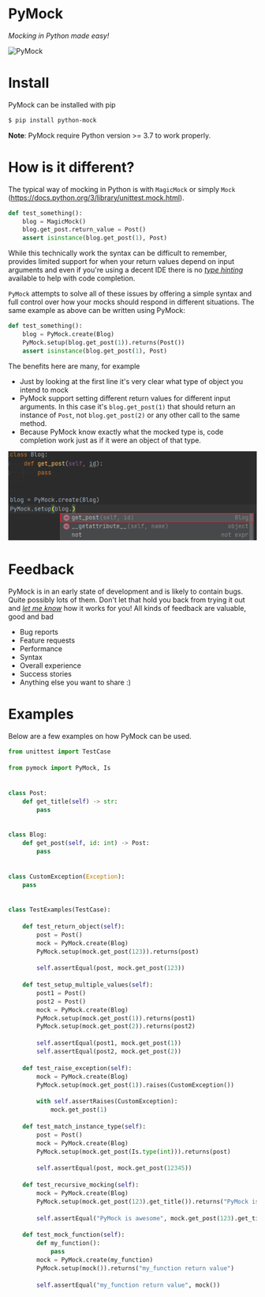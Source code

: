 # PyMock
_Mocking in Python made easy!_

![PyMock](https://github.com/diddi-/pymock/workflows/PyMock/badge.svg)

# Install
PyMock can be installed with pip
```bash
$ pip install python-mock
```
**Note**: PyMock require Python version >= 3.7 to work properly.

# How is it different?

The typical way of mocking in Python is with `MagicMock` or simply `Mock` (https://docs.python.org/3/library/unittest.mock.html).
```python
def test_something():
    blog = MagicMock()
    blog.get_post.return_value = Post()
    assert isinstance(blog.get_post(1), Post)
```
While this technically work the syntax can be difficult to remember, provides limited
support for when your return values depend on input arguments and even if you're using a decent IDE
there is no [_type hinting_](https://www.python.org/dev/peps/pep-0484/) available to help with code completion.

`PyMock` attempts to solve all of these issues by offering a simple syntax and full control over how
your mocks should respond in different situations. The same example as above can be written using
PyMock:
```python
def test_something():
    blog = PyMock.create(Blog)
    PyMock.setup(blog.get_post(1)).returns(Post())
    assert isinstance(blog.get_post(1), Post)
```
The benefits here are many, for example
* Just by looking at the first line it's very clear what type of object you intend to mock
* PyMock support setting different return values for different input arguments. In this case
  it's `blog.get_post(1)` that should return an instance of `Post`, not `blog.get_post(2)` or any
  other call to the same method.
* Because PyMock know exactly what the mocked type is, code completion work just as if it were an
object of that type.

![Code completion in action](https://raw.githubusercontent.com/diddi-/pymock/master/docs/img/pymock-type-hinting.png)

# Feedback
PyMock is in an early state of development and is likely to contain bugs. Quite possibly lots of them.
Don't let that hold you back from trying it out and [_let me know_](https://github.com/diddi-/pymock/issues)
how it works for you! All kinds of feedback are valuable, good and bad
* Bug reports
* Feature requests  
* Performance
* Syntax
* Overall experience
* Success stories
* Anything else you want to share :)

# Examples
Below are a few examples on how PyMock can be used.
```python
from unittest import TestCase

from pymock import PyMock, Is


class Post:
    def get_title(self) -> str:
        pass


class Blog:
    def get_post(self, id: int) -> Post:
        pass


class CustomException(Exception):
    pass


class TestExamples(TestCase):

    def test_return_object(self):
        post = Post()
        mock = PyMock.create(Blog)
        PyMock.setup(mock.get_post(123)).returns(post)

        self.assertEqual(post, mock.get_post(123))

    def test_setup_multiple_values(self):
        post1 = Post()
        post2 = Post()
        mock = PyMock.create(Blog)
        PyMock.setup(mock.get_post(1)).returns(post1)
        PyMock.setup(mock.get_post(2)).returns(post2)

        self.assertEqual(post1, mock.get_post(1))
        self.assertEqual(post2, mock.get_post(2))

    def test_raise_exception(self):
        mock = PyMock.create(Blog)
        PyMock.setup(mock.get_post(1)).raises(CustomException())

        with self.assertRaises(CustomException):
            mock.get_post(1)

    def test_match_instance_type(self):
        post = Post()
        mock = PyMock.create(Blog)
        PyMock.setup(mock.get_post(Is.type(int))).returns(post)

        self.assertEqual(post, mock.get_post(12345))

    def test_recursive_mocking(self):
        mock = PyMock.create(Blog)
        PyMock.setup(mock.get_post(123).get_title()).returns("PyMock is awesome")

        self.assertEqual("PyMock is awesome", mock.get_post(123).get_title())

    def test_mock_function(self):
        def my_function():
            pass
        mock = PyMock.create(my_function)
        PyMock.setup(mock()).returns("my_function return value")

        self.assertEqual("my_function return value", mock())
```
